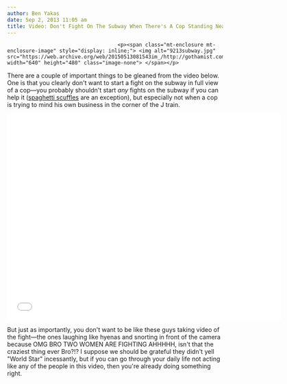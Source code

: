 ```yaml
---
author: Ben Yakas
date: Sep 2, 2013 11:05 am
title: Video: Don't Fight On The Subway When There's A Cop Standing Nearby
---
```


	
										<p><span class="mt-enclosure mt-enclosure-image" style="display: inline;"> <img alt="9213subway.jpg" src="https://web.archive.org/web/20150513081543im_/http://gothamist.com/attachments/byakas/9213subway.jpg" width="640" height="480" class="image-none"> </span></p>

<p>There are a couple of important things to be gleaned from the video below. One is that you clearly don&apos;t want to start a fight on the subway in full view of a cop&#x2014;you probably shouldn&apos;t start <em>any</em> fights on the subway if you can help it (<a href="https://web.archive.org/web/20150513081543/http://gothamist.com/2011/03/18/video_subway_spaghetti_spat_sparks.php">spaghetti scuffles</a> are an exception), but especially not when a cop is trying to mind his own business in the corner of the J train.</p>

<p><iframe width="640" height="480" src="//web.archive.org/web/20150513081543if_/http://www.youtube.com/embed/qy0TZ1dP-v0" frameborder="0" allowfullscreen></iframe></p>

<p>But just as importantly, you don&apos;t want to be like these guys taking video of the fight&#x2014;the ones laughing like hyenas and snorting in front of the camera because OMG BRO TWO WOMEN ARE FIGHTING AHHHHH, isn&apos;t that the craziest thing ever Bro?!? I suppose we should be grateful they didn&apos;t yell &quot;World Star&quot; incessantly, but if you can go through your daily life not acting like any of the people in this video, then you&apos;re already doing something right. <br>
</p>					
										
									
				
